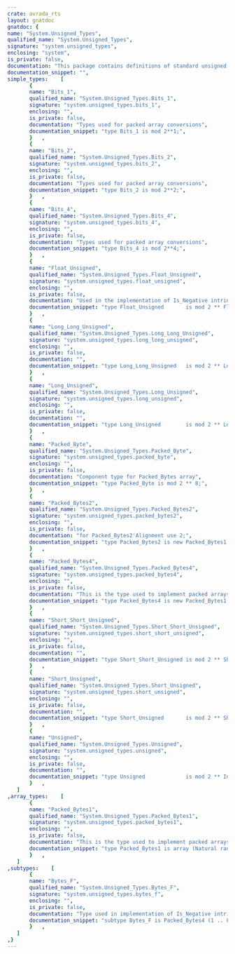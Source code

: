 ```yaml
---
crate: avrada_rts
layout: gnatdoc
gnatdoc: {
name: "System.Unsigned_Types",
qualified_name: "System.Unsigned_Types",
signature: "system.unsigned_types",
enclosing: "system",
is_private: false,
documentation: "This package contains definitions of standard unsigned types that\ncorrespond in size to the standard signed types declared in Standard.\nand (unlike the types in Interfaces) have corresponding names. It\nalso contains some related definitions for other specialized types\nused by the compiler in connection with packed array types.",
documentation_snippet: "",
simple_types:    [
       {
       name: "Bits_1",
       qualified_name: "System.Unsigned_Types.Bits_1",
       signature: "system.unsigned_types.bits_1",
       enclosing: "",
       is_private: false,
       documentation: "Types used for packed array conversions",
       documentation_snippet: "type Bits_1 is mod 2**1;",
       }   ,
       {
       name: "Bits_2",
       qualified_name: "System.Unsigned_Types.Bits_2",
       signature: "system.unsigned_types.bits_2",
       enclosing: "",
       is_private: false,
       documentation: "Types used for packed array conversions",
       documentation_snippet: "type Bits_2 is mod 2**2;",
       }   ,
       {
       name: "Bits_4",
       qualified_name: "System.Unsigned_Types.Bits_4",
       signature: "system.unsigned_types.bits_4",
       enclosing: "",
       is_private: false,
       documentation: "Types used for packed array conversions",
       documentation_snippet: "type Bits_4 is mod 2**4;",
       }   ,
       {
       name: "Float_Unsigned",
       qualified_name: "System.Unsigned_Types.Float_Unsigned",
       signature: "system.unsigned_types.float_unsigned",
       enclosing: "",
       is_private: false,
       documentation: "Used in the implementation of Is_Negative intrinsic (see Exp_Intr)",
       documentation_snippet: "type Float_Unsigned       is mod 2 ** Float'Size;",
       }   ,
       {
       name: "Long_Long_Unsigned",
       qualified_name: "System.Unsigned_Types.Long_Long_Unsigned",
       signature: "system.unsigned_types.long_long_unsigned",
       enclosing: "",
       is_private: false,
       documentation: "",
       documentation_snippet: "type Long_Long_Unsigned   is mod 2 ** Long_Long_Integer'Size;",
       }   ,
       {
       name: "Long_Unsigned",
       qualified_name: "System.Unsigned_Types.Long_Unsigned",
       signature: "system.unsigned_types.long_unsigned",
       enclosing: "",
       is_private: false,
       documentation: "",
       documentation_snippet: "type Long_Unsigned        is mod 2 ** Long_Integer'Size;",
       }   ,
       {
       name: "Packed_Byte",
       qualified_name: "System.Unsigned_Types.Packed_Byte",
       signature: "system.unsigned_types.packed_byte",
       enclosing: "",
       is_private: false,
       documentation: "Component type for Packed_Bytes array",
       documentation_snippet: "type Packed_Byte is mod 2 ** 8;",
       }   ,
       {
       name: "Packed_Bytes2",
       qualified_name: "System.Unsigned_Types.Packed_Bytes2",
       signature: "system.unsigned_types.packed_bytes2",
       enclosing: "",
       is_private: false,
       documentation: "for Packed_Bytes2'Alignment use 2;",
       documentation_snippet: "type Packed_Bytes2 is new Packed_Bytes1;",
       }   ,
       {
       name: "Packed_Bytes4",
       qualified_name: "System.Unsigned_Types.Packed_Bytes4",
       signature: "system.unsigned_types.packed_bytes4",
       enclosing: "",
       is_private: false,
       documentation: "This is the type used to implement packed arrays where an alignment\nof 4 (if possible) is helpful for maximum efficiency of the get and\nset routines in the corresponding library unit. This is true of all\ncomponent sizes that are divisible by 4 (other than powers of 2, which\nare either handled by direct masking or not packed at all). In such\ncases the clusters can be assumed to be 4-byte aligned if the array\nis aligned (see System.Pack_12 in file s-pack12 as an example).",
       documentation_snippet: "type Packed_Bytes4 is new Packed_Bytes1;",
       }   ,
       {
       name: "Short_Short_Unsigned",
       qualified_name: "System.Unsigned_Types.Short_Short_Unsigned",
       signature: "system.unsigned_types.short_short_unsigned",
       enclosing: "",
       is_private: false,
       documentation: "",
       documentation_snippet: "type Short_Short_Unsigned is mod 2 ** Short_Short_Integer'Size;",
       }   ,
       {
       name: "Short_Unsigned",
       qualified_name: "System.Unsigned_Types.Short_Unsigned",
       signature: "system.unsigned_types.short_unsigned",
       enclosing: "",
       is_private: false,
       documentation: "",
       documentation_snippet: "type Short_Unsigned       is mod 2 ** Short_Integer'Size;",
       }   ,
       {
       name: "Unsigned",
       qualified_name: "System.Unsigned_Types.Unsigned",
       signature: "system.unsigned_types.unsigned",
       enclosing: "",
       is_private: false,
       documentation: "",
       documentation_snippet: "type Unsigned             is mod 2 ** Integer'Size;",
       }   ,
   ]
,array_types:    [
       {
       name: "Packed_Bytes1",
       qualified_name: "System.Unsigned_Types.Packed_Bytes1",
       signature: "system.unsigned_types.packed_bytes1",
       enclosing: "",
       is_private: false,
       documentation: "This is the type used to implement packed arrays where no alignment\nis required. This includes the cases of 1,2,4 (where we use direct\nmasking operations), and all odd component sizes (where the clusters\nare not aligned anyway, see, e.g. System.Pack_07 in file s-pack07\nfor details.",
       documentation_snippet: "type Packed_Bytes1 is array (Natural range <>) of Packed_Byte;",
       }   ,
   ]
,subtypes:    [
       {
       name: "Bytes_F",
       qualified_name: "System.Unsigned_Types.Bytes_F",
       signature: "system.unsigned_types.bytes_f",
       enclosing: "",
       is_private: false,
       documentation: "Type used in implementation of Is_Negative intrinsic (see Exp_Intr)",
       documentation_snippet: "subtype Bytes_F is Packed_Bytes4 (1 .. Float'Size / 8);",
       }   ,
   ]
,}
---
```

